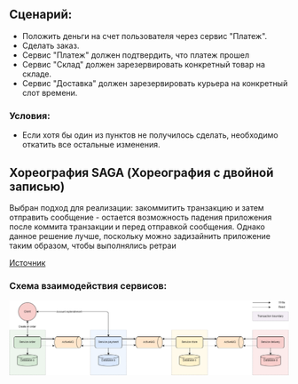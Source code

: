 ## Сценарий:

- Положить деньги на счет пользователя через сервис "Платеж".
- Сделать заказ.
- Сервис "Платеж" должен подтвердить, что платеж прошел
- Сервис "Склад" должен зарезервировать конкретный товар на складе.
- Сервис "Доставка" должен зарезервировать курьера на конкретный слот времени.
### Условия:
- Если хотя бы один из пунктов не получилось сделать, необходимо откатить все остальные изменения.

## Хореография SAGA (Хореография с двойной записью)

Выбран подход для реализации: закоммитить транзакцию и затем отправить сообщение - остается возможность
падения приложения после коммита транзакции и перед отправкой сообщения.
Однако данное решение лучше, поскольку можно задизайнить приложение таким образом,
чтобы выполнялись ретраи

[Источник](https://habr.com/ru/articles/769102/)

### Схема взаимодействия сервисов:
![saga-choreography-drawio](README.assets/saga-choreography-drawio.drawio.png)